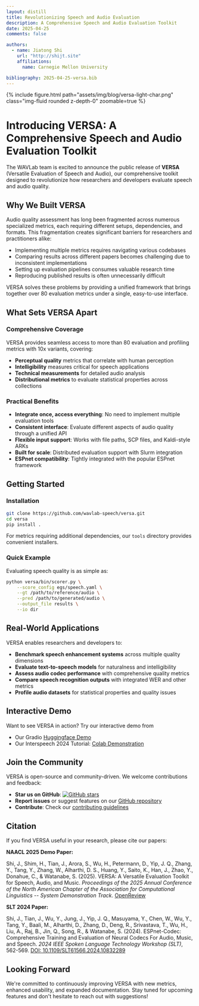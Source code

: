```yaml
---
layout: distill
title: Revolutionizing Speech and Audio Evaluation
description: A Comprehensive Speech and Audio Evaluation Toolkit
date: 2025-04-25
comments: false

authors:
  - name: Jiatong Shi
    url: "http://shijt.site"
    affiliations:
      name: Carnegie Mellon University

bibliography: 2025-04-25-versa.bib
---
```


{% include figure.html path="assets/img/blog/versa-light-char.png" class="img-fluid rounded z-depth-0" zoomable=true %}

# Introducing VERSA: A Comprehensive Speech and Audio Evaluation Toolkit

The WAVLab team is excited to announce the public release of **VERSA** (Versatile Evaluation of Speech and Audio), our comprehensive toolkit designed to revolutionize how researchers and developers evaluate speech and audio quality.

## Why We Built VERSA

Audio quality assessment has long been fragmented across numerous specialized metrics, each requiring different setups, dependencies, and formats. This fragmentation creates significant barriers for researchers and practitioners alike:

- Implementing multiple metrics requires navigating various codebases
- Comparing results across different papers becomes challenging due to inconsistent implementations
- Setting up evaluation pipelines consumes valuable research time
- Reproducing published results is often unnecessarily difficult

VERSA solves these problems by providing a unified framework that brings together over 80 evaluation metrics under a single, easy-to-use interface.

## What Sets VERSA Apart

### Comprehensive Coverage

VERSA provides seamless access to more than 80 evaluation and profiling metrics with 10x variants, covering:

- **Perceptual quality** metrics that correlate with human perception
- **Intelligibility** measures critical for speech applications
- **Technical measurements** for detailed audio analysis
- **Distributional metrics** to evaluate statistical properties across collections

### Practical Benefits

- **Integrate once, access everything**: No need to implement multiple evaluation tools
- **Consistent interface**: Evaluate different aspects of audio quality through a unified API
- **Flexible input support**: Works with file paths, SCP files, and Kaldi-style ARKs
- **Built for scale**: Distributed evaluation support with Slurm integration
- **ESPnet compatibility**: Tightly integrated with the popular ESPnet framework

## Getting Started

### Installation

```bash
git clone https://github.com/wavlab-speech/versa.git
cd versa
pip install .
```

For metrics requiring additional dependencies, our `tools` directory provides convenient installers.

### Quick Example

Evaluating speech quality is as simple as:

```bash
python versa/bin/scorer.py \
    --score_config egs/speech.yaml \
    --gt /path/to/reference/audio \
    --pred /path/to/generated/audio \
    --output_file results \
    --io dir
```

## Real-World Applications

VERSA enables researchers and developers to:

- **Benchmark speech enhancement systems** across multiple quality dimensions
- **Evaluate text-to-speech models** for naturalness and intelligibility
- **Assess audio codec performance** with comprehensive quality metrics
- **Compare speech recognition outputs** with integrated WER and other metrics
- **Profile audio datasets** for statistical properties and quality issues

## Interactive Demo

Want to see VERSA in action? Try our interactive demo from 
- Our Gradio [Huggingface Demo](https://huggingface.co/spaces/ftshijt/versa)
- Our Interspeech 2024 Tutorial:
[Colab Demonstration](https://colab.research.google.com/drive/11c0vZxbSa8invMSfqM999tI3MnyAVsOp?usp=sharing)

## Join the Community

VERSA is open-source and community-driven. We welcome contributions and feedback:

- **Star us on GitHub**: [![GitHub stars](https://img.shields.io/github/stars/wavlab-speech/versa?style=social)](https://github.com/wavlab-speech/versa/stargazers)
- **Report issues** or suggest features on our [GitHub repository](https://github.com/wavlab-speech/versa)
- **Contribute**: Check our [contributing guidelines](https://github.com/wavlab-speech/versa/blob/main/docs/contributing.md)


## Citation

If you find VERSA useful in your research, please cite our papers:

**NAACL 2025 Demo Paper:**

Shi, J., Shim, H., Tian, J., Arora, S., Wu, H., Petermann, D., Yip, J. Q., Zhang, Y., Tang, Y., Zhang, W., Alharthi, D. S., Huang, Y., Saito, K., Han, J., Zhao, Y., Donahue, C., & Watanabe, S. (2025). VERSA: A Versatile Evaluation Toolkit for Speech, Audio, and Music. *Proceedings of the 2025 Annual Conference of the North American Chapter of the Association for Computational Linguistics -- System Demonstration Track*. [OpenReview](https://openreview.net/forum?id=zU0hmbnyQm)

**SLT 2024 Paper:**

Shi, J., Tian, J., Wu, Y., Jung, J., Yip, J. Q., Masuyama, Y., Chen, W., Wu, Y., Tang, Y., Baali, M., Alharthi, D., Zhang, D., Deng, R., Srivastava, T., Wu, H., Liu, A., Raj, B., Jin, Q., Song, R., & Watanabe, S. (2024). ESPnet-Codec: Comprehensive Training and Evaluation of Neural Codecs For Audio, Music, and Speech. *2024 IEEE Spoken Language Technology Workshop (SLT)*, 562-569. [DOI: 10.1109/SLT61566.2024.10832289](https://doi.org/10.1109/SLT61566.2024.10832289)

## Looking Forward

We're committed to continuously improving VERSA with new metrics, enhanced usability, and expanded documentation. Stay tuned for upcoming features and don't hesitate to reach out with suggestions!
